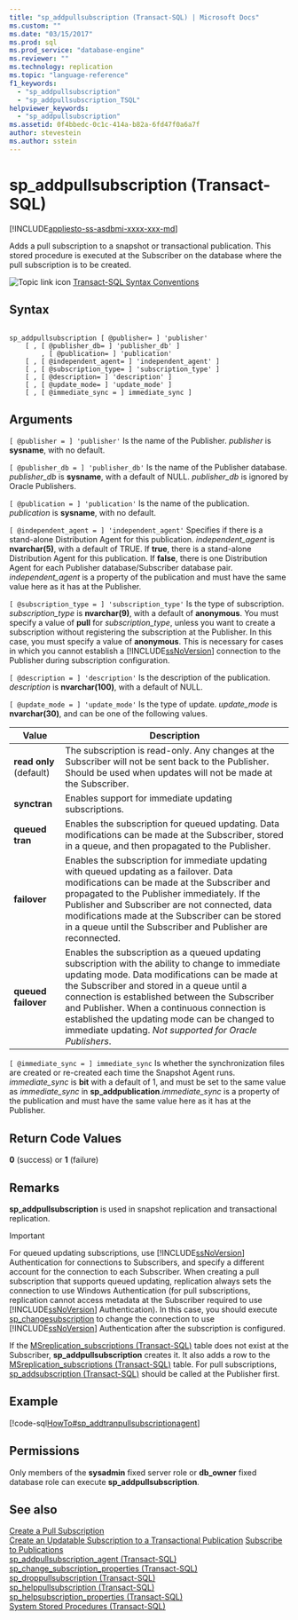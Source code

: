 ```yaml
---
title: "sp_addpullsubscription (Transact-SQL) | Microsoft Docs"
ms.custom: ""
ms.date: "03/15/2017"
ms.prod: sql
ms.prod_service: "database-engine"
ms.reviewer: ""
ms.technology: replication
ms.topic: "language-reference"
f1_keywords: 
  - "sp_addpullsubscription"
  - "sp_addpullsubscription_TSQL"
helpviewer_keywords: 
  - "sp_addpullsubscription"
ms.assetid: 0f4bbedc-0c1c-414a-b82a-6fd47f0a6a7f
author: stevestein
ms.author: sstein
---
```

# sp_addpullsubscription (Transact-SQL)
[!INCLUDE[appliesto-ss-asdbmi-xxxx-xxx-md](../../includes/appliesto-ss-asdbmi-xxxx-xxx-md.md)]

  Adds a pull subscription to a snapshot or transactional publication. This stored procedure is executed at the Subscriber on the database where the pull subscription is to be created.  
  
 ![Topic link icon](../../database-engine/configure-windows/media/topic-link.gif "Topic link icon") [Transact-SQL Syntax Conventions](../../t-sql/language-elements/transact-sql-syntax-conventions-transact-sql.md)  
  
## Syntax  
  
```  
  
sp_addpullsubscription [ @publisher= ] 'publisher'  
    [ , [ @publisher_db= ] 'publisher_db' ]  
        , [ @publication= ] 'publication'  
    [ , [ @independent_agent= ] 'independent_agent' ]  
    [ , [ @subscription_type= ] 'subscription_type' ]  
    [ , [ @description= ] 'description' ]  
    [ , [ @update_mode= ] 'update_mode' ]  
    [ , [ @immediate_sync = ] immediate_sync ]  
```  
  
## Arguments  
`[ @publisher = ] 'publisher'`
 Is the name of the Publisher. *publisher* is **sysname**, with no default.  
  
`[ @publisher_db = ] 'publisher_db'`
 Is the name of the Publisher database. *publisher_db* is **sysname**, with a default of NULL. *publisher_db* is ignored by Oracle Publishers.  
  
`[ @publication = ] 'publication'`
 Is the name of the publication. *publication* is **sysname**, with no default.  
  
`[ @independent_agent = ] 'independent_agent'`
 Specifies if there is a stand-alone Distribution Agent for this publication. *independent_agent* is **nvarchar(5)**, with a default of TRUE. If **true**, there is a stand-alone Distribution Agent for this publication. If **false**, there is one Distribution Agent for each Publisher database/Subscriber database pair. *independent_agent* is a property of the publication and must have the same value here as it has at the Publisher.  
  
`[ @subscription_type = ] 'subscription_type'`
 Is the type of subscription. *subscription_type* is **nvarchar(9)**, with a default of **anonymous**. You must specify a value of **pull** for *subscription_type*, unless you want to create a subscription without registering the subscription at the Publisher. In this case, you must specify a value of **anonymous**. This is necessary for cases in which you cannot establish a [!INCLUDE[ssNoVersion](../../includes/ssnoversion-md.md)] connection to the Publisher during subscription configuration.  
  
`[ @description = ] 'description'`
 Is the description of the publication. *description* is **nvarchar(100)**, with a default of NULL.  
  
`[ @update_mode = ] 'update_mode'`
 Is the type of update. *update_mode* is **nvarchar(30)**, and can be one of the following values.  
  
|Value|Description|  
|-----------|-----------------|  
|**read only** (default)|The subscription is read-only. Any changes at the Subscriber will not be sent back to the Publisher. Should be used when updates will not be made at the Subscriber.|  
|**synctran**|Enables support for immediate updating subscriptions.|  
|**queued tran**|Enables the subscription for queued updating. Data modifications can be made at the Subscriber, stored in a queue, and then propagated to the Publisher.|  
|**failover**|Enables the subscription for immediate updating with queued updating as a failover. Data modifications can be made at the Subscriber and propagated to the Publisher immediately. If the Publisher and Subscriber are not connected, data modifications made at the Subscriber can be stored in a queue until the Subscriber and Publisher are reconnected.|  
|**queued failover**|Enables the subscription as a queued updating subscription with the ability to change to immediate updating mode. Data modifications can be made at the Subscriber and stored in a queue until a connection is established between the Subscriber and Publisher. When a continuous connection is established the updating mode can be changed to immediate updating. *Not supported for Oracle Publishers*.|  
  
`[ @immediate_sync = ] immediate_sync`
 Is whether the synchronization files are created or re-created each time the Snapshot Agent runs. *immediate_sync* is **bit** with a default of 1, and must be set to the same value as *immediate_sync* in **sp_addpublication**.*immediate_sync* is a property of the publication and must have the same value here as it has at the Publisher.  
  
## Return Code Values  
 **0** (success) or **1** (failure)  
  
## Remarks  
 **sp_addpullsubscription** is used in snapshot replication and transactional replication.  
  
> [!IMPORTANT]  
>  For queued updating subscriptions, use [!INCLUDE[ssNoVersion](../../includes/ssnoversion-md.md)] Authentication for connections to Subscribers, and specify a different account for the connection to each Subscriber. When creating a pull subscription that supports queued updating, replication always sets the connection to use Windows Authentication (for pull subscriptions, replication cannot access metadata at the Subscriber required to use [!INCLUDE[ssNoVersion](../../includes/ssnoversion-md.md)] Authentication). In this case, you should execute [sp_changesubscription](../../relational-databases/system-stored-procedures/sp-changesubscription-transact-sql.md) to change the connection to use [!INCLUDE[ssNoVersion](../../includes/ssnoversion-md.md)] Authentication after the subscription is configured.  
  
 If the [MSreplication_subscriptions &#40;Transact-SQL&#41;](../../relational-databases/system-tables/msreplication-subscriptions-transact-sql.md) table does not exist at the Subscriber, **sp_addpullsubscription** creates it. It also adds a row to the [MSreplication_subscriptions &#40;Transact-SQL&#41;](../../relational-databases/system-tables/msreplication-subscriptions-transact-sql.md) table. For pull subscriptions, [sp_addsubscription &#40;Transact-SQL&#41;](../../relational-databases/system-stored-procedures/sp-addsubscription-transact-sql.md) should be called at the Publisher first.  
  
## Example  
 [!code-sql[HowTo#sp_addtranpullsubscriptionagent](../../relational-databases/replication/codesnippet/tsql/sp-addpullsubscription-t_1.sql)]  
  
## Permissions  
 Only members of the **sysadmin** fixed server role or **db_owner** fixed database role can execute **sp_addpullsubscription**.  
  
## See also  
 [Create a Pull Subscription](../../relational-databases/replication/create-a-pull-subscription.md)   
 [Create an Updatable Subscription to a Transactional Publication](../../relational-databases/replication/publish/create-an-updatable-subscription-to-a-transactional-publication.md)
 [Subscribe to Publications](../../relational-databases/replication/subscribe-to-publications.md)   
 [sp_addpullsubscription_agent &#40;Transact-SQL&#41;](../../relational-databases/system-stored-procedures/sp-addpullsubscription-agent-transact-sql.md)   
 [sp_change_subscription_properties &#40;Transact-SQL&#41;](../../relational-databases/system-stored-procedures/sp-change-subscription-properties-transact-sql.md)   
 [sp_droppullsubscription &#40;Transact-SQL&#41;](../../relational-databases/system-stored-procedures/sp-droppullsubscription-transact-sql.md)   
 [sp_helppullsubscription &#40;Transact-SQL&#41;](../../relational-databases/system-stored-procedures/sp-helppullsubscription-transact-sql.md)   
 [sp_helpsubscription_properties &#40;Transact-SQL&#41;](../../relational-databases/system-stored-procedures/sp-helpsubscription-properties-transact-sql.md)   
 [System Stored Procedures &#40;Transact-SQL&#41;](../../relational-databases/system-stored-procedures/system-stored-procedures-transact-sql.md)  
  
  
